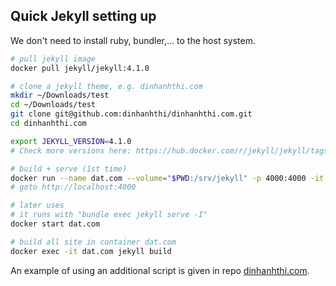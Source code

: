 ## Quick Jekyll setting up

We don't need to install ruby, bundler,... to the host system.

``` bash
# pull jekyll image
docker pull jekyll/jekyll:4.1.0

# clone a jekyll theme, e.g. dinhanhthi.com
mkdir ~/Downloads/test
cd ~/Downloads/test
git clone git@github.com:dinhanhthi/dinhanhthi.com.git
cd dinhanhthi.com

export JEKYLL_VERSION=4.1.0
# Check more versions here: https://hub.docker.com/r/jekyll/jekyll/tags

# build + serve (1st time)
docker run --name dat.com --volume="$PWD:/srv/jekyll" -p 4000:4000 -it jekyll/jekyll:$JEKYLL_VERSION jekyll serve -I
# goto http://localhost:4000

# later uses
# it runs with "bundle exec jekyll serve -I"
docker start dat.com

# build all site in container dat.com
docker exec -it dat.com jekyll build
```

An example of using an additional script is given in repo [dinhanhthi.com](https://github.com/dinhanhthi/dinhanhthi.com).